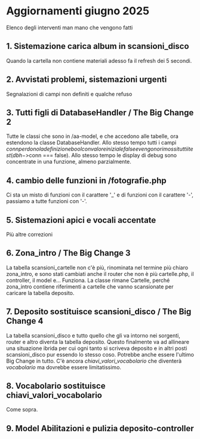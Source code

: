 # Aggiornamenti giugno 2025

Elenco degli interventi man mano che vengono fatti

## 1. Sistemazione carica album in scansioni_disco

Quando la cartella non contiene materiali adesso fa il refresh dei 5 secondi.

## 2. Avvistati problemi, sistemazioni urgenti

Segnalazioni di campi non definiti e qualche refuso

## 3. Tutti figli di DatabaseHandler / The Big Change 2

Tutte le classi che sono in /aa-model, e che accedono alle tabelle,
ora estendono la classe DatabaseHandler.
Allo stesso tempo tutti i campi $conn perdono la definizione bool con
valore iniziale false e vengono rimossi tutti i test (dbh->$conn === false).
Allo stesso tempo le display di debug
sono concentrate in una funzione, almeno
parzialmente.

## 4. cambio delle funzioni in /fotografie.php

Ci sta un misto di funzioni con il carattere '_' e di
funzioni con il carattere '-', passiamo a tutte funzioni con '-'.  

## 5. Sistemazioni apici e vocali accentate

Più altre correzioni

## 6. Zona_intro / The Big Change 3

La tabella scansioni_cartelle non c'è più, rinominata
nel termine più chiaro zona_intro, e sono stati cambiati anche
il router che non è più cartelle.php, il controller,
il model e... Funziona. La classe rimane Cartelle, perché
zona_intro contiene riferimenti a cartelle che vanno scansionate
per caricare la tabella deposito.

## 7. Deposito sostituisce scansioni_disco / The Big Change 4

La tabella scansioni_disco e tutto quello che gli va intorno
nei sorgenti, router e altro diventa la tabella deposito.
Questo finalmente va ad allineare una situazione ibrida per
cui ogni tanto si scriveva deposito e in altri posti scansioni_disco
pur essendo lo stesso coso.
Potrebbe anche essere l'ultimo Big Change in tutto.
C'è ancora *chiavi_valori_vocabolario* che diventerà *vocabolario* ma
dovrebbe essere limitatissimo.

## 8. Vocabolario sostituisce chiavi_valori_vocabolario

Come sopra.

## 9. Model Abilitazioni e pulizia deposito-controller
